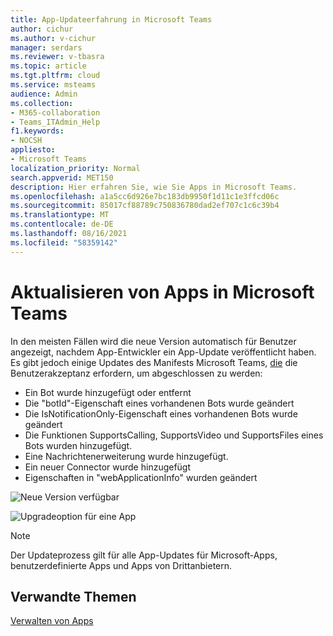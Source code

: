 ```yaml
---
title: App-Updateerfahrung in Microsoft Teams
author: cichur
ms.author: v-cichur
manager: serdars
ms.reviewer: v-tbasra
ms.topic: article
ms.tgt.pltfrm: cloud
ms.service: msteams
audience: Admin
ms.collection:
- M365-collaboration
- Teams_ITAdmin_Help
f1.keywords:
- NOCSH
appliesto:
- Microsoft Teams
localization_priority: Normal
search.appverid: MET150
description: Hier erfahren Sie, wie Sie Apps in Microsoft Teams.
ms.openlocfilehash: a1a5cc6d926e7bc183db9950f1d11c1e3ffcd06c
ms.sourcegitcommit: 85017cf88789c750836780dad2ef707c1c6c39b4
ms.translationtype: MT
ms.contentlocale: de-DE
ms.lasthandoff: 08/16/2021
ms.locfileid: "58359142"
---
```

# <a name="update-apps-in-microsoft-teams"></a>Aktualisieren von Apps in Microsoft Teams

In den meisten Fällen wird die neue Version automatisch für Benutzer angezeigt, nachdem App-Entwickler ein App-Update veröffentlicht haben. Es gibt jedoch einige Updates des Manifests Microsoft Teams, <a href="/microsoftteams/platform/resources/schema/manifest-schema" target="_blank">die</a> die Benutzerakzeptanz erfordern, um abgeschlossen zu werden:

* Ein Bot wurde hinzugefügt oder entfernt
* Die "botId"-Eigenschaft eines vorhandenen Bots wurde geändert
* Die IsNotificationOnly-Eigenschaft eines vorhandenen Bots wurde geändert
* Die Funktionen SupportsCalling, SupportsVideo und SupportsFiles eines Bots wurden hinzugefügt.
* Eine Nachrichtenerweiterung wurde hinzugefügt.
* Ein neuer Connector wurde hinzugefügt
* Eigenschaften in "webApplicationInfo" wurden geändert

![Neue Version verfügbar](media/manage-your-custom-apps-update1.png)

![Upgradeoption für eine App](media/manage-your-custom-apps-update2.png)

> [!NOTE] 
> Der Updateprozess gilt für alle App-Updates für Microsoft-Apps, benutzerdefinierte Apps und Apps von Drittanbietern. 

## <a name="related-topics"></a>Verwandte Themen

[Verwalten von Apps](manage-apps.md)
